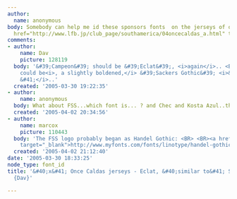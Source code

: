 ```yaml
---
author:
  name: anonymous
body: Somebody can help me id these sponsors fonts  on the jerseys of once Caldas  <BR><a
  href="http://www.lfb.jp/club_page/southamerica/04oncecaldas_a.html" target="_blank">http://www.lfb.jp/club_page/southamerica/04oncecaldas_a.html</a>
comments:
- author:
    name: Dav
    picture: 128119
  body: '&#39;Campeon&#39; should be &#39;Eclat&#39;, <i>again</i>.. <BR>&#39;POKER&#39;
    could be<i>, a slightly boldened,</i> &#39;Sackers Gothic&#39; <i>&#40; Heavy
    &#41;</i>..'
  created: '2005-03-30 19:22:35'
- author:
    name: anonymous
  body: What about FSS...which font is... ? and Chec and Kosta Azul..thank you
  created: '2005-04-02 20:34:56'
- author:
    name: marcox
    picture: 110443
  body: 'The FSS logo probably began as Handel Gothic: <BR> <BR><a href="http://www.myfonts.com/fonts/linotype/handel-gothic/"
    target="_blank">http://www.myfonts.com/fonts/linotype/handel-gothic/</a>'
  created: '2005-04-02 21:12:40'
date: '2005-03-30 18:33:25'
node_type: font_id
title: '&#40;x&#41; Once Caldas jerseys - Eclat, &#40;similar to&#41; Sackers Gothic
  {Dav}'

---
```

